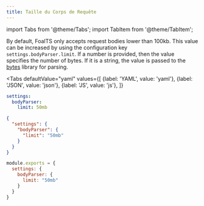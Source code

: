 ```yaml
---
title: Taille du Corps de Requête
---
```


import Tabs from '@theme/Tabs';
import TabItem from '@theme/TabItem';


By default, FoalTS only accepts request bodies lower than 100kb. This value can be increased by using the configuration key `settings.bodyParser.limit`. If a number is provided, then the value specifies the number of bytes. If it is a string, the value is passed to the [bytes](https://www.npmjs.com/package/bytes) library for parsing.

<Tabs
  defaultValue="yaml"
  values={[
    {label: 'YAML', value: 'yaml'},
    {label: 'JSON', value: 'json'},
    {label: 'JS', value: 'js'},
  ]}
>
<TabItem value="yaml">

```yaml
settings:
  bodyParser:
    limit: 50mb
```

</TabItem>
<TabItem value="json">

```json
{
  "settings": {
    "bodyParser": {
      "limit": "50mb"
    }
  }
}
```

</TabItem>
<TabItem value="js">

```javascript
module.exports = {
  settings: {
    bodyParser: {
      limit: "50mb"
    }
  }
}
```

</TabItem>
</Tabs>
